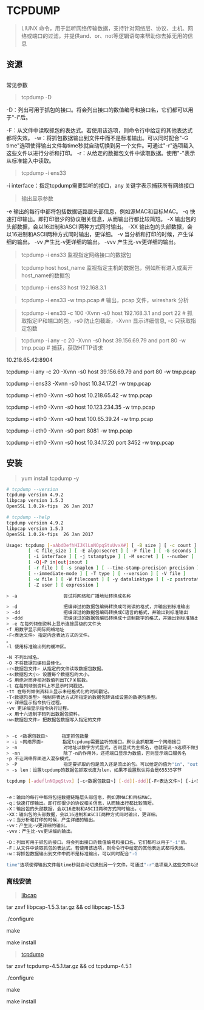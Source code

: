 # TCPDUMP

> LIUNX 命令，用于监听网络传输数据，支持针对网络层、协议、主机、网络或端口的过滤，并提供and、or、not等逻辑语句来帮助你去掉无用的信息

## 资源


## 


常见参数

> tcpdump -D

-D：列出可用于抓包的接口。将会列出接口的数值编号和接口名，它们都可以用于"-i"后。

-F：从文件中读取抓包的表达式。若使用该选项，则命令行中给定的其他表达式都将失效。
-w：将抓包数据输出到文件中而不是标准输出。可以同时配合"-G time"选项使得输出文件每time秒就自动切换到另一个文件。可通过"-r"选项载入这些文件以进行分析和打印。
-r：从给定的数据包文件中读取数据。使用"-"表示从标准输入中读取。

> tcpdump -i ens33

-i interface：指定tcpdump需要监听的接口，any 关键字表示捕获所有网络接口

> 输出显示参数

-e         输出的每行中都将包括数据链路层头部信息，例如源MAC和目标MAC。
-q         快速打印输出。即打印很少的协议相关信息，从而输出行都比较简短。
-X         输出包的头部数据，会以16进制和ASCII两种方式同时输出。
-XX        输出包的头部数据，会以16进制和ASCII两种方式同时输出，更详细。
-v         当分析和打印的时候，产生详细的输出。
-vv        产生比-v更详细的输出。
-vvv       产生比-vv更详细的输出。

> tcpdump -i ens33  监视指定网络接口的数据包

> tcpdump host host_name  监视指定主机的数据包，例如所有进入或离开host_name的数据包

> tcpdump -i ens33 host 192.168.3.1

> tcpdump -i ens33 -w tmp.pcap  # 输出，pcap 文件，wireshark 分析

> tcpdump -i ens33 -c 100 -Xvnn -s0 host 192.168.3.1 and port 22  # 抓取指定IP和端口的包，-s0 防止包截断，-Xvnn 显示详细信息, -c 只获取指定包数

> tcpdump -i any -c 20 -Xvnn -s0 host 39.156.69.79 and port 80 -w tmp.pcap # 捕获，获取HTTP请求


10.218.65.42:8904

tcpdump -i any -c 20 -Xvnn -s0 host 39.156.69.79 and port 80 -w tmp.pcap

tcpdump -i ens33 -Xvnn -s0 host 10.34.17.21 -w tmp.pcap

tcpdump -i eth0 -Xvnn -s0 host 10.218.65.42 -w tmp.pcap

tcpdump -i eth0 -Xvnn -s0 host 10.123.234.35 -w tmp.pcap

tcpdump -i eth0 -Xvnn -s0 host 100.65.39.24 -w tmp.pcap

tcpdump -i eth0 -Xvnn -s0 port 8081 -w tmp.pcap

tcpdump -i eth0 -Xvnn -s0 host 10.34.17.20 port 3452 -w tmp.pcap

## 安装

> yum install tcpdump -y

```bash
# tcpdump --version
tcpdump version 4.9.2
libpcap version 1.5.3
OpenSSL 1.0.2k-fips  26 Jan 2017

# tcpdump --help
tcpdump version 4.9.2
libpcap version 1.5.3
OpenSSL 1.0.2k-fips  26 Jan 2017

Usage: tcpdump [-aAbdDefhHIJKlLnNOpqStuUvxX#] [ -B size ] [ -c count ]
		[ -C file_size ] [ -E algo:secret ] [ -F file ] [ -G seconds ]
		[ -i interface ] [ -j tstamptype ] [ -M secret ] [ --number ]
		[ -Q|-P in|out|inout ]
		[ -r file ] [ -s snaplen ] [ --time-stamp-precision precision ]
		[ --immediate-mode ] [ -T type ] [ --version ] [ -V file ]
		[ -w file ] [ -W filecount ] [ -y datalinktype ] [ -z postrotate-command ]
		[ -Z user ] [ expression ]

> -a                 尝试将网络和广播地址转换成名称

> -d                 把编译过的数据包编码转换成可阅读的格式，并输出到标准输出
> -dd                把编译过的数据包编码转换成C语言的格式，并输出到标准输出
> -ddd               把编译过的数据包编码转换成十进制数字的格式，并输出到标准输出
> -e 在每列倾倒资料上显示连接层级的文件头
-f 用数字显示网际网络地址
-F<表达文件> 指定内含表达方式的文件。
。
-l 使用标准输出列的缓冲区。

-N 不列出域名。
-O 不将数据包编码最佳化。
-r<数据包文件> 从指定的文件读取数据包数据。
-s<数据包大小> 设置每个数据包的大小。
-S 用绝对而非相对数值列出TCP关联数。
-t 在每列倾倒资料上不显示时间戳记。
-tt 在每列倾倒资料上显示未经格式化的时间戳记。
-T<数据包类型> 强制将表达方式所指定的数据包转译成设置的数据包类型。
-v 详细显示指令执行过程。
-vv 更详细显示指令执行过程。
-x 用十六进制字码列出数据包资料。
-w<数据包文件> 把数据包数据写入指定的文件


> -c <数据包数目>     指定抓包数量
> -i <网络界面>       指定tcpdump需要监听的接口。默认会抓取第一个网络接口
> -n                 对地址以数字方式显式，否则显式为主机名，也就是说-n选项不做主机名解析
> -nn                除了-n的作用外，还把端口显示为数值，否则显示端口服务名
-p 不让网络界面进入混杂模式。
> -P                 指定要抓取的包是流入还是流出的包。可以给定的值为"in"、"out"和"inout"，默认为"inout"
> -s len：设置tcpdump的数据包抓取长度为len，如果不设置默认将会是65535字节

tcpdump [-adeflnNOpqStvx] [-c<数据包数目>] [-dd][-ddd][-F<表达文件>] [-i<网络界面>] [-r<数据包文件>] [-s<数据包大小>][-tt][-T<数据包类型>][-vv][-w<数据包文件>][输出数据栏位]


-e：输出的每行中都将包括数据链路层头部信息，例如源MAC和目标MAC。
-q：快速打印输出。即打印很少的协议相关信息，从而输出行都比较简短。
-X：输出包的头部数据，会以16进制和ASCII两种方式同时输出。c
-XX：输出包的头部数据，会以16进制和ASCII两种方式同时输出，更详细。
-v：当分析和打印的时候，产生详细的输出。
-vv：产生比-v更详细的输出。
-vvv：产生比-vv更详细的输出。

-D：列出可用于抓包的接口。将会列出接口的数值编号和接口名，它们都可以用于"-i"后。
-F：从文件中读取抓包的表达式。若使用该选项，则命令行中给定的其他表达式都将失效。
-w：将抓包数据输出到文件中而不是标准输出。可以同时配合"-G

time"选项使得输出文件每time秒就自动切换到另一个文件。可通过"-r"选项载入这些文件以进行分析和打印。

```

### 离线安装

> [libcap](http://www.tcpdump.org/release/libpcap-1.5.3.tar.gz)

tar zxvf libpcap-1.5.3.tar.gz && cd libpcap-1.5.3 
  
./configure

make

make install

> [tcpdump](http://www.tcpdump.org/release/tcpdump-4.5.1.tar.gz)

tar zxvf tcpdump-4.5.1.tar.gz   && cd tcpdump-4.5.1
  
./configure

make

make install



